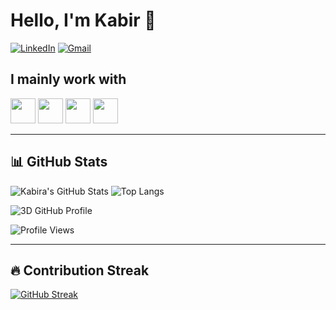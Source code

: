 # Hello, I'm Kabir 👋

[![LinkedIn](https://img.shields.io/badge/LinkedIn-blue?logo=linkedin&style=flat-square)](https://linkedin.com/in/kabirkhanuja)
[![Gmail](https://img.shields.io/badge/Gmail-red?logo=gmail&style=flat-square)](mailto:kabirkhanuja@email.com)

## I mainly work with
<p align="left">
  <img src="https://cdn.jsdelivr.net/gh/devicons/devicon/icons/cplusplus/cplusplus-original.svg" width="40" />
  <img src="https://cdn.jsdelivr.net/gh/devicons/devicon/icons/python/python-original.svg" width="40" />
  <img src="https://cdn.jsdelivr.net/gh/devicons/devicon/icons/react/react-original.svg" width="40" />
  <img src="https://cdn.jsdelivr.net/gh/devicons/devicon/icons/tensorflow/tensorflow-original.svg" width="40" />
  <!-- Add more -->
</p>

---

## 📊 GitHub Stats

![Kabira's GitHub Stats](https://github-readme-stats.vercel.app/api?username=KabirKhanuja&show_icons=true&theme=dark&count_private=true)
![Top Langs](https://github-readme-stats.vercel.app/api/top-langs/?username=KabirKhanuja&layout=compact&theme=dark)

<!-- 3D contribution graph -->
![3D GitHub Profile](https://github.com/KabirKhanuja/your-username/blob/main/assets/github-contribution-grid.gif)

<!-- Profile View Counter -->
![Profile Views](https://komarev.com/ghpvc/?username=KabirKhanuja&style=flat-square)

---

## 🔥 Contribution Streak

[![GitHub Streak](https://github-readme-streak-stats.herokuapp.com/?user=KabirKhanuja&theme=dark)](https://git.io/streak-stats)
